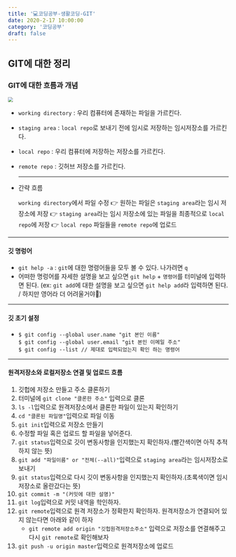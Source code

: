 ```yaml
---
title: '💻코딩공부-생활코딩-GIT'
date: 2020-2-17 10:00:00
category: '코딩공부'
draft: false
---
```


## GIT에 대한 정리

### GIT에 대한 흐름과 개념



<img src="C:\ONE-IRON\BLOG\정리한글\GITIMG.png" style="zoom:70%;" />

- `working directory` : 우리 컴퓨터에 존재하는 파일을 가르킨다.

- `staging area` : `local repo`로 보내기 전에 임시로 저장하는 임시저장소를 가르킨다.

- `local repo` : 우리 컴퓨터에 저장하는 저장소를 가르킨다.

- `remote repo` : 깃허브 저장소를 가르킨다. 

  ---

- 간략 흐름

  `working directory`에서 파일 수정 👉 원하는 파일은 `staging area`라는 임시 저장소에 저장 👉 `staging area`라는 임시 저장소에 있는 파일을 최종적으로 `local repo`에 저장 👉 `local repo` 파일들을 `remote repo`에 업로드

---

#### 깃 명렁어

- `git help -a` : `git`에 대한 명령어들을 모두 볼 수 있다. 나가려면 `q`
- 어떠한 명렁어를 자세한 설명을 보고 싶으면 `git help` + `명령어`를 터미널에 입력하면 된다. (ex: `git add`에 대한 설명을 보고 싶으면 `git help add`라 입력하면 된다. / 하지만 영어라 더 어려울거야🐒)

---

#### 깃 초기 설정

- ```
  $ git config --global user.name "git 본인 이름"
  $ git config --global user.email "git 본인 이메일 주소"
  $ git config --list // 제대로 입력되었는지 확인 하는 명령어
  ```

---

#### 원격저장소와 로컬저장소 연결 및 업로드 흐름

1. 깃헙에 저장소 만들고 주소 클론하기
2. 터미널에 `git clone "클론한 주소"` 입력으로 클론
3. `ls -l`입력으로 원격저장소에서 클론한 파일이 있는지 확인하기
4. `cd "클론된 파일명"`입력으로 파일 이동
5. `git init`입력으로 저장소 만들기 
6. 수정할 파일 혹은 업로드 할 파일을 넣어준다.
7. `git status`입력으로 깃이 변동사항을 인지했는지 확인하자.(빨간색이면 아직 추적하지 않는 뜻)
8. `git add "파일이름" or "전체(--all)"`입력으로 `staging area`라는 임시저장소로 보내기
9. `git status`입력으로 다시 깃이 변동사항을 인지했는지 확인하자.(초록색이면 임시저장소로 올란갔다는 뜻)
10. `git commit -m "(커밋에 대한 설명)"`
11. `git log`입력으로 커밋 내역을 학인하자.
12. `git remote`입력으로 원격 저장소가 정확한지 확인하자. 원격저장소가 연결되어 있지 않는다면 아래와 같이 하자
    - `git remote add origin "깃헙원격저장소주소"` 입력으로 저장소를 연결해주고 다시 `git remote`로 확인해보자
13. `git push -u origin master`입력으로 원격저장소에 업로드